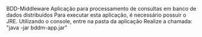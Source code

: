 BDD-Middleware
Aplicação para processamento de consultas em banco de dados distribuídos
Para executar esta aplicação, é necessário possuir o JRE.
Utilizando o console, entre na pasta da aplicação 
Realize a chamada: "java -jar bddm-app.jar"